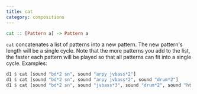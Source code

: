 ```yaml
---
title: cat
category: compositions
---
```


~~~~haskell
cat :: [Pattern a] -> Pattern a
~~~~

`cat` concatenates a list of patterns into a new pattern. The new pattern's length will 
be a single cycle. Note that the more patterns you add to the list, the faster each pattern
will be played so that all patterns can fit into a single cycle. Examples:

~~~~haskell
d1 $ cat [sound "bd*2 sn", sound "arpy jvbass*2"]
d1 $ cat [sound "bd*2 sn", sound "arpy jvbass*2", sound "drum*2"]
d1 $ cat [sound "bd*2 sn", sound "jvbass*3", sound "drum*2", sound "ht mt"]
~~~~
